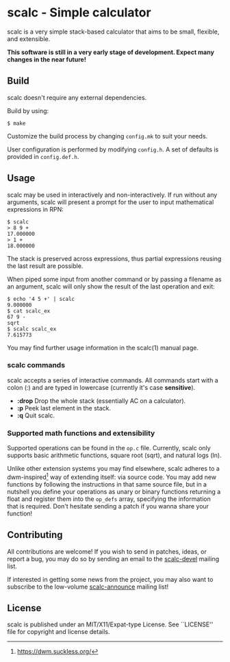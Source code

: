 # scalc - Simple calculator 

scalc is a very simple stack-based calculator that aims to be small, flexible, 
and extensible.

**This software is still in a very early stage of development. Expect many
changes in the near future!**

## Build

scalc doesn't require any external dependencies.

Build by using:

```
$ make
```

Customize the build process by changing ``config.mk`` to suit your needs.

User configuration is performed by modifying ``config.h``. A set of defaults is
provided in ``config.def.h``.

## Usage

scalc may be used in interactively and non-interactively. If run without any
arguments, scalc will present a prompt for the user to input mathematical
expressions in RPN:

```
$ scalc 
> 8 9 +
17.000000
> 1 +
18.000000
```

The stack is preserved across expressions, thus partial expressions reusing the
last result are possible.

When piped some input from another command or by passing a filename as an 
argument, scalc will only show the result of the last operation and exit:

```
$ echo '4 5 +' | scalc
9.000000
$ cat scalc_ex 
67 9 -
sqrt
$ scalc scalc_ex 
7.615773
```

You may find further usage information in the scalc(1) manual page.

### scalc commands

scalc accepts a series of interactive commands. All commands start with a colon
(:) and are typed in lowercase (currently it's case **sensitive**).

* **:drop** Drop the whole stack (essentially AC on a calculator).
* **:p** Peek last element in the stack.
* **:q** Quit scalc.

### Supported math functions and extensibility

Supported operations can be found in the ``op.c`` file. Currently, scalc only
supports basic arithmetic functions, square root (sqrt), and natural logs (ln).

Unlike other extension systems you may find elsewhere, scalc adheres to a 
dwm-inspired[^1] way of extending itself: via source code. You may add new 
functions by following the instructions in that same source file, but in a 
nutshell you define your operations as unary or binary functions returning a
float and register them into the ``op_defs`` array, specifying the information 
that is required. Don't hesitate sending a patch if you wanna share your 
function!

[^1]: https://dwm.suckless.org/

## Contributing

All contributions are welcome! If you wish to send in patches, ideas, or report
a bug, you may do so by sending an email to the 
[scalc-devel](https://lists.sr.ht/~arivigo/scalc-devel) mailing list.

If interested in getting some news from the project, you may also want to 
subscribe to the low-volume 
[scalc-announce](https://lists.sr.ht/~arivigo/scalc-announce) mailing list!

## License

scalc is published under an MIT/X11/Expat-type License. See ``LICENSE'' file
for copyright and license details.
